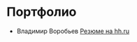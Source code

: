 # Портфолио

* Владимир Воробьев
[Резюме на hh.ru](https://hh.ru/resume/a7704e1bff045143560039ed1f466842304168)